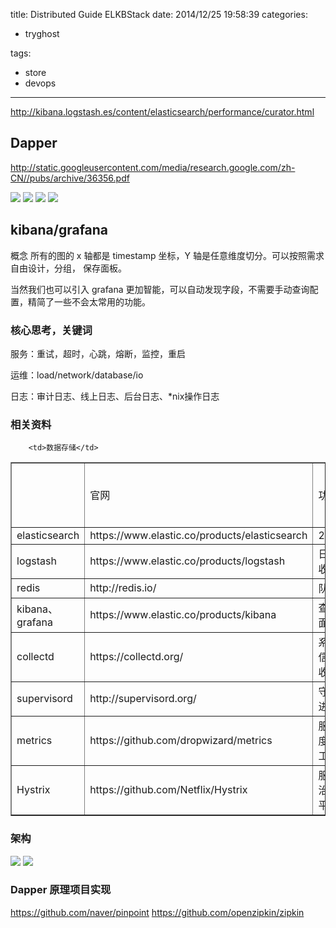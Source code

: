 title: Distributed Guide ELKBStack
date: 2014/12/25 19:58:39
categories:
 - tryghost

tags:
 - store 
 - devops 



---

http://kibana.logstash.es/content/elasticsearch/performance/curator.html
## Dapper

http://static.googleusercontent.com/media/research.google.com/zh-CN//pubs/archive/36356.pdf

![](http://img.zuoyun.me/image/d/1d/eec4d7a8cf301951b06803cf58ef1.png)
![](http://img.zuoyun.me/image/a/09/f763260c13f1182a43a3fe65385ad.png)
![](http://img.zuoyun.me/image/a/86/37a4b036c32bc86686835497497ff.png)
![](http://img.zuoyun.me/image/1/5f/312493b3df09c4b9631879f1d15d0.png)

## kibana/grafana
概念
所有的图的 x 轴都是 timestamp 坐标，Y 轴是任意维度切分。可以按照需求自由设计，分组， 保存面板。

当然我们也可以引入 grafana 更加智能，可以自动发现字段，不需要手动查询配置，精简了一些不会太常用的功能。

### 核心思考，关键词

服务：重试，超时，心跳，熔断，监控，重启

运维：load/network/database/io

日志：审计日志、线上日志、后台日志、*nix操作日志

### 相关资料
<table border>
<tr>
		<td></td>
		<td>官网</td>
		<td>功能</td>
		<td>时间</td>
		<td>相关资料</td>
	</tr>
	<tr>
		<td>elasticsearch</td>
   <td>https://www.elastic.co/products/elasticsearch</td>
		
		
		<td>数据存储</td>
<td>2010</td>
		<td></td>
	</tr>
	<tr>
		<td>logstash</td>
		<td>https://www.elastic.co/products/logstash</td>
		<td>日志收集</td>
		<td>2009</td>
		<td></td>
	</tr>
	<tr>
		<td>redis</td>
		<td>http://redis.io/</td>
		<td>队列</td>
		<td>2009</td>
		<td></td>
	</tr>
	<tr>
		<td>kibana、grafana</td>
		<td>https://www.elastic.co/products/kibana	</td>
		<td>查询面板</td>
		<td>2009</td>
		<td></td>
	</tr>
	<tr>
		<td>collectd</td>
		<td>https://collectd.org/</td>
		<td>系统信息收集</td>
		<td>2006</td>
		<td></td>
	</tr>
	<tr>
		<td>supervisord</td>
		<td>http://supervisord.org/</td>
		<td>守护进程</td>
		<td>2011</td>
		<td></td>
	</tr>
	<tr>
		<td>metrics</td>
		<td>https://github.com/dropwizard/metrics		</td>
		<td>服务度量工具</td>
		<td>2010</td>
		<td></td>
	</tr>
	<tr>
		<td>Hystrix</td>
		<td>https://github.com/Netflix/Hystrix</td>
		<td>服务治理平台</td>
		<td>2010</td>
		<td></td>
	</tr>		



</table>

### 架构
![](http://img.zuoyun.me/image/a/c8/83a7f99820a9df249b54229cbe8cd.png)
![](http://img.zuoyun.me/image/5/b4/4cd6202022b3b6e14abd2720ab743.png)

### Dapper 原理项目实现
https://github.com/naver/pinpoint
https://github.com/openzipkin/zipkin


 



